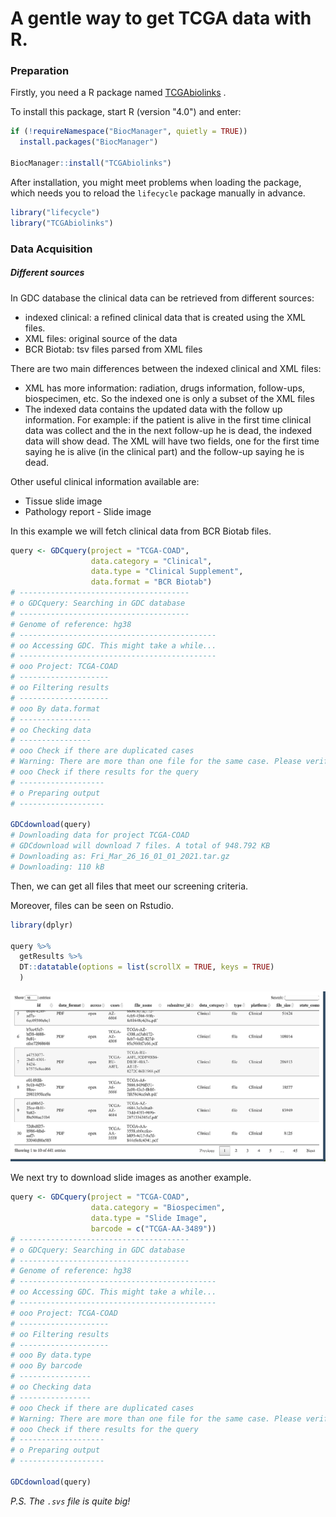 # A gentle way to get TCGA data with R.

### Preparation

Firstly, you need a R package named [TCGAbiolinks](http://bioconductor.org/packages/release/bioc/html/TCGAbiolinks.html)
.

To install this package, start R (version "4.0") and enter:

```r
if (!requireNamespace("BiocManager", quietly = TRUE))
  install.packages("BiocManager")

BiocManager::install("TCGAbiolinks")
```

After installation, you might meet problems when loading the package, which needs you to reload the `lifecycle` package
manually in advance.

```r
library("lifecycle")
library("TCGAbiolinks")
```

### Data Acquisition

##### Different sources

In GDC database the clinical data can be retrieved from different sources:

* indexed clinical: a refined clinical data that is created using the XML files.
* XML files: original source of the data
* BCR Biotab: tsv files parsed from XML files

There are two main differences between the indexed clinical and XML files:

* XML has more information: radiation, drugs information, follow-ups, biospecimen, etc. So the indexed one is only a
  subset of the XML files
* The indexed data contains the updated data with the follow up information. For example: if the patient is alive in the
  first time clinical data was collect and the in the next follow-up he is dead, the indexed data will show dead. The
  XML will have two fields, one for the first time saying he is alive (in the clinical part) and the follow-up saying he
  is dead.

Other useful clinical information available are:

* Tissue slide image
* Pathology report - Slide image

In this example we will fetch clinical data from BCR Biotab files.

```r
query <- GDCquery(project = "TCGA-COAD",
                  data.category = "Clinical",
                  data.type = "Clinical Supplement",
                  data.format = "BCR Biotab")
# --------------------------------------
# o GDCquery: Searching in GDC database
# --------------------------------------
# Genome of reference: hg38
# --------------------------------------------
# oo Accessing GDC. This might take a while...
# --------------------------------------------
# ooo Project: TCGA-COAD
# --------------------
# oo Filtering results
# --------------------
# ooo By data.format
# ----------------
# oo Checking data
# ----------------
# ooo Check if there are duplicated cases
# Warning: There are more than one file for the same case. Please verify query results. You can use the command View(getResults(query)) in rstudio
# ooo Check if there results for the query
# -------------------
# o Preparing output
# -------------------

GDCdownload(query)
# Downloading data for project TCGA-COAD
# GDCdownload will download 7 files. A total of 948.792 KB
# Downloading as: Fri_Mar_26_16_01_01_2021.tar.gz
# Downloading: 110 kB
```

Then, we can get all files that meet our screening criteria.

Moreover, files can be seen on Rstudio.

```r
library(dplyr)

query %>%
  getResults %>%
  DT::datatable(options = list(scrollX = TRUE, keys = TRUE)
  )
```

![](.README_images/datatable.png)

We next try to download slide images as another example.

```r
query <- GDCquery(project = "TCGA-COAD",
                  data.category = "Biospecimen",
                  data.type = "Slide Image",
                  barcode = c("TCGA-AA-3489"))
# --------------------------------------
# o GDCquery: Searching in GDC database
# --------------------------------------
# Genome of reference: hg38
# --------------------------------------------
# oo Accessing GDC. This might take a while...
# --------------------------------------------
# ooo Project: TCGA-COAD
# --------------------
# oo Filtering results
# --------------------
# ooo By data.type
# ooo By barcode
# ----------------
# oo Checking data
# ----------------
# ooo Check if there are duplicated cases
# Warning: There are more than one file for the same case. Please verify query results. You can use the command View(getResults(query)) in rstudio
# ooo Check if there results for the query
# -------------------
# o Preparing output
# -------------------

GDCdownload(query)
```

*P.S. The `.svs` file is quite big!*